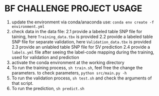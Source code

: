 # BF CHALLENGE PROJECT USAGE

1.  update the environment via conda/anaconda use: `conda env create -f environment.yml`
2.  check data in the data file:
  2.1 provide a labeled table SNP file for taining, here `Training_data.tbx` is provided
  2.2 provide a labeled table SNP file for separate validation, here `Validation_data.tbx` is provided
  2.3 provide an unlabled table SNP file for SV prediction
  2.4 provide a `labels.yml` file after seeing the label-code mapping during the training, used for validation and prediction
3.  activate the conda environment at the working directory
4.  To run the training process, `sh train.sh`, feel free the change the parameters. to check parameters, `python src/main.py -h`
5.  To run the validation process, `sh test.sh` and check the arguments of that script.
6.  To run the prediction, `sh predict.sh`
